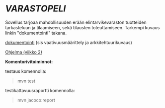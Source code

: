 # *VARASTOPELI*

Sovellus tarjoaa mahdollisuuden erään elintarvikevaraston tuotteiden tarkasteluun ja tilaamiseen, sekä tilausten toteuttamiseen. Tarkempi kuvaus linkin "dokumentointi" takana.

[dokumentointi](https://github.com/Hipsterisiili/ohjelmistotuotanto/blob/master/dokumentointi/dokumentointi1.txt) (sis vaativuusmäärittely ja arkkitehtuurikuvaus)

[Ohjelma (viikko 2)](https://github.com/Hipsterisiili/ohjelmistotuotanto/tree/master/ot-varastopeli)

**Komentorivitoiminnot:**

testaus komennolla:
>mvn test

testikattavuusraportti komennolla:
>mvn jacoco:report
